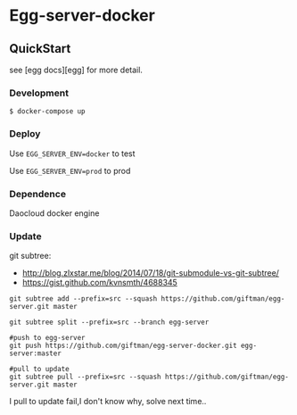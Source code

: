 # Egg-server-docker



## QuickStart

<!-- add docs here for user -->

see [egg docs][egg] for more detail.

### Development
```shell
$ docker-compose up
```

### Deploy

Use `EGG_SERVER_ENV=docker` to test

Use `EGG_SERVER_ENV=prod` to prod

### Dependence

Daocloud docker engine

### Update

git subtree:

* http://blog.zlxstar.me/blog/2014/07/18/git-submodule-vs-git-subtree/
* https://gist.github.com/kvnsmth/4688345

```
git subtree add --prefix=src --squash https://github.com/giftman/egg-server.git master

git subtree split --prefix=src --branch egg-server

#push to egg-server
git push https://github.com/giftman/egg-server-docker.git egg-server:master

#pull to update 
git subtree pull --prefix=src --squash https://github.com/giftman/egg-server.git master
```

I pull to update fail,I don't know why, solve next time..